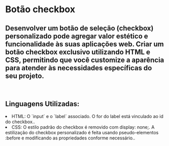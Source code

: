 <h1>Botão checkbox</h1>
<h2>Desenvolver um botão de seleção (checkbox) personalizado pode agregar valor estético e funcionalidade às suas aplicações web. Criar um botão checkbox exclusivo utilizando HTML e CSS, permitindo que você customize a aparência para atender às necessidades específicas do seu projeto.</h2>
<br>
<h2>Linguagens Utilizadas:</h2>
<lo>
  <li>HTML: O `input` e o `label` associado. O for do label está vinculado ao id do checkbox..</li>
  <li>CSS: O estilo padrão do checkbox é removido com display: none;. A estilização do checkbox personalizado é feita usando pseudo-elementos :before e modificando as propriedades conforme necessário..</li>
</lo>
<br>
<br>
<img src="">

